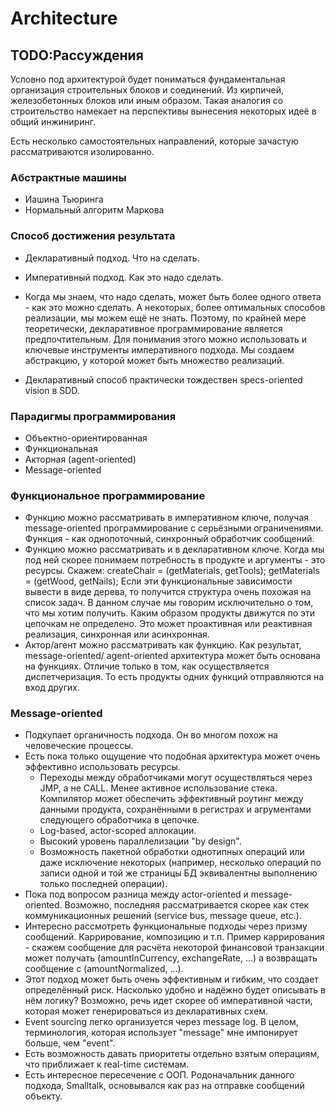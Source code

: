 # Architecture

## TODO:Рассуждения

Условно под архитектурой будет пониматься фундаментальная организация
строительных блоков и соединений. Из кирпичей, железобетонных блоков или иным
образом. Такая аналогия со строительство намекает на перспективы вынесения
некоторых идеё в общий инжиниринг.

Есть несколько самостоятельных направлений, которые зачастую рассматриваются
изолированно. 

### Абстрактные машины
* Иашина Тьюринга
* Нормальный алгоритм Маркова

### Способ достижения результата
* Декларативный подход. Что на сделать.
* Императивный подход. Как это надо сделать.

* Когда мы знаем, что надо сделать, может быть более одного ответа - как это
  можно сделать. А некоторых, более оптимальных способов реализации, мы можем
  ещё не знать. Поэтому, по крайней мере теоретически, декларативное
  программирование является предпочтительным. Для понимания этого можно
  использовать и ключевые инструменты императивного подхода. Мы создаем
  абстракцию, у которой может быть множество реализаций.
* Декларативный способ практически тождествен specs-oriented vision в SDD.

### Парадигмы программирования
* Объектно-ориентированная
* Функциональная
* Акторная (agent-oriented)
* Message-oriented

### Функциональное программирование
* Функцию можно рассматривать в императивном ключе, получая message-oriented
  программирование с серьёзными ограничениями. Функция - как однопоточный,
  синхронный обработчик сообщений.
* Функцию можно рассматривать и в декларативном ключе. Когда мы под ней скорее
  понимаем потребность в продукте и аргументы - это ресурсы. Скажем:
  createChair = (getMaterials, getTools); getMaterials = (getWood, getNails);
  Если эти функциональные зависимости вывести в виде дерева, то получится
  структура очень похожая на список задач. В данном случае мы говорим
  исключительно о том, что мы хотим получить. Каким образом продукты движутся
  по эти цепочкам не определено. Это может проактивная или реактивная
  реализация, синхронная или асинхронная.
* Актор/агент можно рассматривать как функцию. Как результат, message-oriented/
  agent-oriented архитектура может быть основана на функциях. Отличие только в
  том, как осуществляется диспетчеризация. То есть продукты одних функций
  отправляются на вход других.

### Message-oriented
* Подкупает органичность подхода. Он во многом похож на человеческие процессы.
* Есть пока только ощущение что подобная архитектура может очень эффективно
  использовать ресурсы. 
  * Переходы между обработчиками могут осуществляться через JMP, а не CALL.
    Менее активное использование стека. Компилятор может обеспечить эффективный
	роутинг между данными продукта, сохранёнными в регистрах и агрументами
	следующего обработчика в цепочке.
  * Log-based, actor-scoped аллокации.
  * Высокий уровень параллелизации "by design".
  * Возможность пакетной обработки однотипных операций или даже исключение
    некоторых (например, несколько операций по записи одной и той же страницы БД
	эквивалентны выполнению только последней операции).
* Пока под вопросом разница между actor-oriented и message-oriented. Возможно,
  последняя рассматривается скорее как стек коммуникационных решений (service
  bus, message queue, etc.).
* Интересно рассмотреть функциональные подходы через призму сообщений.
  Каррирование, композицию и т.п. Пример каррирования - скажем сообщение для
  расчёта некоторой финансовой транзакции может получать
  (amountInCurrency, exchangeRate, ...) а возвращать сообщение с
  (amountNormalized, ...).
* Этот подход может быть очень эффективным и гибким, что создает определённый
  риск. Насколько удобно и надёжно будет описывать в нём логику? Возможно, речь
  идет скорее об императивной части, которая может генерироваться из
  декларативных схем.
* Event sourcing легко организуется через message log. В целом, терминология,
  которая использует "message" мне импонирует больше, чем "event".
* Есть возможность давать приоритеты отдельно взятым операциям, что приближает
  к real-time системам.
* Есть интересное пересечение с ООП. Родоначальник данного подхода, Smalltalk,
  основывался как раз на отправке сообщений объекту.
